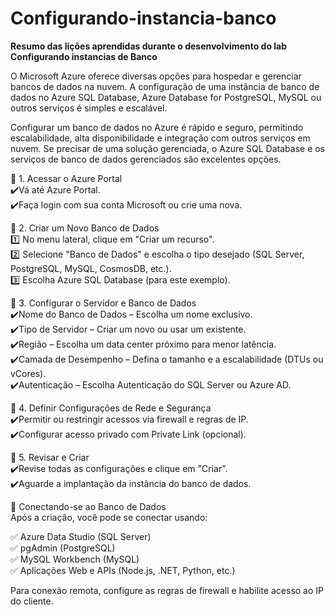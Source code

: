 # Configurando-instancia-banco
**Resumo das lições aprendidas durante o desenvolvimento do lab Configurando instancias de Banco**

O Microsoft Azure oferece diversas opções para hospedar e gerenciar bancos de dados na nuvem. A configuração de uma instância de banco de dados no Azure SQL Database, Azure Database for PostgreSQL, MySQL ou outros serviços é simples e escalável.</br>

Configurar um banco de dados no Azure é rápido e seguro, permitindo escalabilidade, alta disponibilidade e integração com outros serviços em nuvem. Se precisar de uma solução gerenciada, o Azure SQL Database e os serviços de banco de dados gerenciados são excelentes opções.</br>

🔹 1. Acessar o Azure Portal </br>
✔️Vá até Azure Portal.</br>
✔️Faça login com sua conta Microsoft ou crie uma nova.</br>

🔹 2. Criar um Novo Banco de Dados</br>
1️⃣ No menu lateral, clique em "Criar um recurso".</br>
2️⃣ Selecione "Banco de Dados" e escolha o tipo desejado (SQL Server, PostgreSQL, MySQL, CosmosDB, etc.).</br>
3️⃣ Escolha Azure SQL Database (para este exemplo).</br>

🔹 3. Configurar o Servidor e Banco de Dados</br>
✔️Nome do Banco de Dados – Escolha um nome exclusivo.</br>
✔️Tipo de Servidor – Criar um novo ou usar um existente.</br>
✔️Região – Escolha um data center próximo para menor latência.</br>
✔️Camada de Desempenho – Defina o tamanho e a escalabilidade (DTUs ou vCores).</br>
✔️Autenticação – Escolha Autenticação do SQL Server ou Azure AD.</br>

🔹 4. Definir Configurações de Rede e Segurança</br>
✔️Permitir ou restringir acessos via firewall e regras de IP.</br>
✔️Configurar acesso privado com Private Link (opcional).</br>

🔹 5. Revisar e Criar</br>
✔️Revise todas as configurações e clique em "Criar".</br>
✔️Aguarde a implantação da instância do banco de dados.</br>

📡 Conectando-se ao Banco de Dados</br>
Após a criação, você pode se conectar usando:</br>

✅ Azure Data Studio (SQL Server)</br>
✅ pgAdmin (PostgreSQL)</br>
✅ MySQL Workbench (MySQL)</br>
✅ Aplicações Web e APIs (Node.js, .NET, Python, etc.)</br>

Para conexão remota, configure as regras de firewall e habilite acesso ao IP do cliente.</br>
